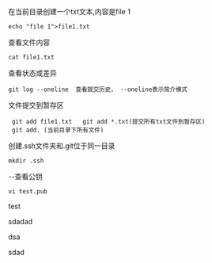 

在当前目录创建一个txt文本,内容是file 1

```
echo "file 1">file1.txt
```

查看文件内容

```
cat file1.txt
```

查看状态或差异

```
git log --oneline  查看提交历史， --oneline表示简介模式
```




文件提交到暂存区

```
 git add file1.txt   git add *.txt(提交所有txt文件到暂存区)
 git add. (当前目录下所有文件)
```





创建.ssh文件夹和.git位于同一目录

```
mkdir .ssh
```



--查看公钥

```
vi test.pub
```


test

sdadad

dsa

sdad

